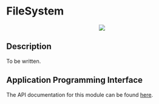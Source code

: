 # FileSystem
<p align="center">
    <img src="https://img.shields.io/badge/Package_Version-0.1.1-blue.svg?longCache=true&style=flat-square"/>
</p>

## Description
To be written.

## Application Programming Interface
The API documentation for this module can be found
[here](https://embeddedmontiarc.github.io/Elysium/packages/filesystem/docs).